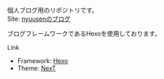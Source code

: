 個人ブログ用のリポジトリです。  
Site: [nyuusenのブログ](https://nyuusen.github.io/)  

ブログフレームワークであるHexoを使用しております。  

Link  
- Framework: [Hexo](https://hexo.io/)  
- Theme: [NexT](https://theme-next.js.org/)